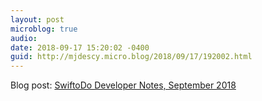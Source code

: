 ```yaml
---
layout: post
microblog: true
audio: 
date: 2018-09-17 15:20:02 -0400
guid: http://mjdescy.micro.blog/2018/09/17/192002.html
---
```

Blog post: [SwiftoDo Developer Notes, September 2018](https://mjdescy.me/2018/09/17/swiftodo-development-notes-september-2018/)
